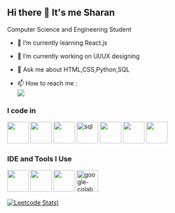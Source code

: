 ## Hi there 👋 It's me Sharan

Computer Science and Engineering Student

                                                 
- 🌱 I’m currently learning React.js
- 👯 I’m currently working on UI/UX designing
- 💬 Ask me about HTML,CSS,Python,SQL
  
- 📫 How to reach me :
<br /> [<img src="https://img.shields.io/badge/LinkedIn-0077B5?style=for-the-badge&logo=linkedin&logoColor=white" />](https://www.linkedin.com/in/sharan-r-0669a1229/)

### I code in
<img height="50" width="50" src="https://img.icons8.com/color/48/000000/python.png" /> <img height="50" width="50" src="https://img.icons8.com/color/48/000000/c-programming.png" /> <img height="50" width="50" src="https://img.icons8.com/color/48/000000/java-coffee-cup-logo.png" /> <img width="50" height="50" src="https://img.icons8.com/ios/50/sql.png" alt="sql"/> <img height="50" width="50" src="https://img.icons8.com/color/48/000000/html-5.png" /> <img height="50" width="50" src="https://img.icons8.com/color/48/000000/css3.png" /> 
 <img height="50" width="50" src="https://img.icons8.com/color/48/000000/mysql-logo.png"/> 

### IDE and Tools I Use
<img height="50" width="50" src="https://img.icons8.com/color/48/000000/visual-studio-code-2019.png"/> <img height="50" width="50" src="https://img.icons8.com/color/50/000000/git.png"/> <img height="50" width="50" src="https://img.icons8.com/color/48/000000/figma--v1.png"/> 
<img width="50" height="50" src="https://img.icons8.com/color/48/google-colab.png" alt="google-colab"/>






[![Leetcode Stats](https://leetcard.jacoblin.cool/Sharan_R?theme=dark&font=Noto%20Sans%20Symbols&ext=heatmap))](https://leetcode.com/hareeshprogrammer)

